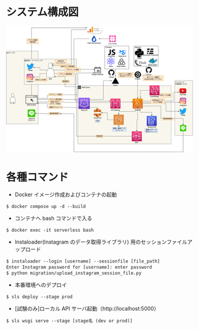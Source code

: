 # システム構成図

![システム構成図](システム構成図.drawio.png)

# 各種コマンド

- Docker イメージ作成およびコンテナの起動

```
$ docker compose up -d --build
```

- コンテナへ bash コマンドで入る

```
$ docker exec -it serverless bash
```

- Instaloader(Instagram のデータ取得ライブラリ) 用のセッションファイルアップロード

```
$ instaloader --login [username] --sessionfile [file_path]
Enter Instagram password for [username]: enter password
$ python migration/upload_instagram_session_file.py
```

- 本番環境へのデプロイ

```
$ sls deploy --stage prod
```

- [試験のみ]ローカル API サーバ起動（http://localhost:5000）

```
$ sls wsgi serve --stage [stage名 (dev or prod)]
```
